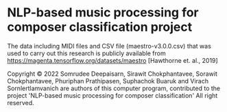 # NLP-based music processing for composer classification project
The data including MIDI files and CSV file (maestro-v3.0.0.csv) that was used to carry out this research is publicly available from https://magenta.tensorflow.org/datasets/maestro [Hawthorne et. al., 2019]

Copyright © 2022 Somrudee Deepaisarn, Sirawit Chokphantavee, Sorawit Chokphantavee, Phuriphan Prathipasen, Suphachok Buaruk and Virach Sornlertlamvanich are authors of this computer program, contributed to the project 'NLP-based music processing for composer classification' All right reserved.

